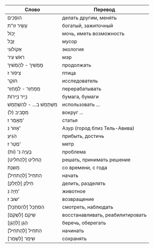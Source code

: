 Слово  | Перевод
---|---
הוֹפְכִים | делать другим, менять
עָשִיר זו"ת | богатый, зажиточный
יָכוֹל | мочь, иметь возможность
זֵבֵל | мусор
אֵקוֹלוֹגִי | экология
ראֹשׁ עִיר | мэр
מָמְשִׁיך - לְהָמְשׁיךְ | продолжать
צִיפוֹר ז | птица
חוֹקֵר | исследователь
מְמָחְזֵר - לְמָחְזֵר | перерабатывать
נְיָיר נְיָירוֹת | бумага, бумаги
מִשְׁתָמֵשׁ ב... - לְהִשְׁתָמֵשׁ | использовать ...
מִסָביב (ל) | вокруг ...
מַאֲמָר ז' | статья
אָזוּר נ' | Азур (город близ Тель-Авива)
הִגִיעַ | прибыть, достичь
מֶטֶר ז' | метр
בְּעָיָה נ' (וֹת) | проблема
הֶחלִיט [לְהַחלִיט] | решать, принимать решение
מִשנַת | со времени, с года
הִתחִיל [לְהַתחִיל] | начать
חִילֵק [לְחַלֵק] | делить, разделять
חַיָה נ' | животное
שוּב ז' | возвращение
הִסתַכֵּל [לְהִסתַכֵּל] | смотреть, наблюдать
שִיקֵם [לְשַקֵם] | восстанавливать, реабилитировать
הֵגֵן [לְהָגֵן] | беречь, оберегать
הִתחִיל [לְהַתחִיל] | начинать
שִימֵר [לְשַמֵר] | сохранять
